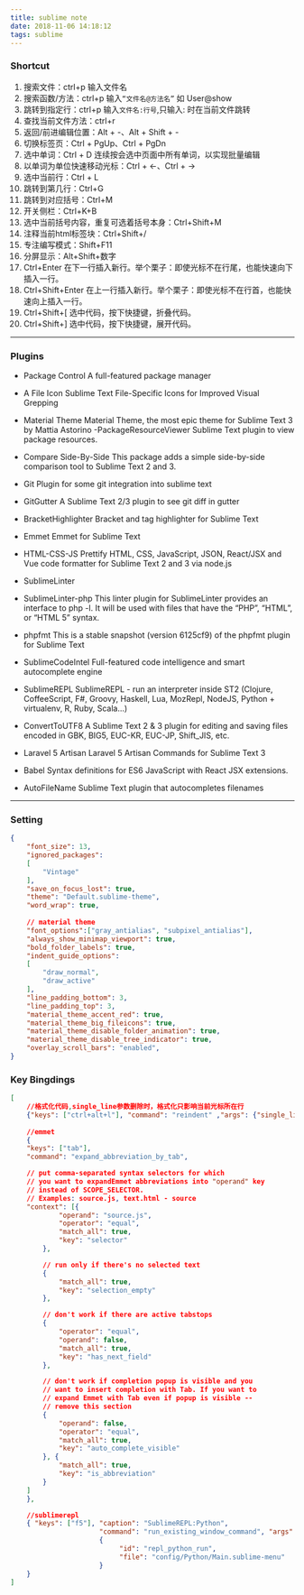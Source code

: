 ```yaml
---
title: sublime note
date: 2018-11-06 14:18:12
tags: sublime
---
```

### Shortcut
1. 搜索文件：ctrl+p 输入文件名
2. 搜索函数/方法：ctrl+p 输入`“文件名@方法名”` 如 User@show
3. 跳转到指定行：ctrl+p 输入`文件名:行号`,只输入: 时在当前文件跳转
4. 查找当前文件方法：ctrl+r
5. 返回/前进编辑位置：Alt + -、Alt + Shift + -
6. 切换标签页：Ctrl + PgUp、Ctrl + PgDn
7. 选中单词：Ctrl + D 连续按会选中页面中所有单词，以实现批量编辑
8. 以单词为单位快速移动光标：Ctrl + ←、Ctrl + →
9. 选中当前行：Ctrl + L
10. 跳转到第几行：Ctrl+G
11. 跳转到对应括号：Ctrl+M
12. 开关侧栏：Ctrl+K+B
13. 选中当前括号内容，重复可选着括号本身：Ctrl+Shift+M
14. 注释当前html标签块：Ctrl+Shift+/
15. 专注编写模式：Shift+F11
16. 分屏显示：Alt+Shift+数字
17. Ctrl+Enter 在下一行插入新行。举个栗子：即使光标不在行尾，也能快速向下插入一行。
18. Ctrl+Shift+Enter 在上一行插入新行。举个栗子：即使光标不在行首，也能快速向上插入一行。
19. Ctrl+Shift+[ 选中代码，按下快捷键，折叠代码。
20. Ctrl+Shift+] 选中代码，按下快捷键，展开代码。

---
### Plugins
- Package Control
A full-featured package manager

- A File Icon
Sublime Text File-Specific Icons for Improved Visual Grepping
- Material Theme
Material Theme, the most epic theme for Sublime Text 3 by Mattia Astorino
-Package​Resource​Viewer
Sublime Text plugin to view package resources.
- Compare Side-By-Side
This package adds a simple side-by-side comparison tool to Sublime Text 2 and 3.
- Git
Plugin for some git integration into sublime text
- GitGutter
A Sublime Text 2/3 plugin to see git diff in gutter

- BracketHighlighter
Bracket and tag highlighter for Sublime Text
- Emmet
Emmet for Sublime Text
- HTML-CSS-JS Prettify
HTML, CSS, JavaScript, JSON, React/JSX and Vue code formatter for Sublime Text 2 and 3 via node.js

- SublimeLinter
- SublimeLinter-php
This linter plugin for SublimeLinter provides an interface to php -l. It will be used with files that have the “PHP”, “HTML”, or “HTML 5” syntax.
- phpfmt
This is a stable snapshot (version 6125cf9) of the phpfmt plugin for Sublime Text

- SublimeCodeIntel
Full-featured code intelligence and smart autocomplete engine
- SublimeREPL
SublimeREPL - run an interpreter inside ST2 (Clojure, CoffeeScript, F#, Groovy, Haskell, Lua, MozRepl, NodeJS, Python + virtualenv, R, Ruby, Scala...)
- ConvertToUTF8
A Sublime Text 2 & 3 plugin for editing and saving files encoded in GBK, BIG5, EUC-KR, EUC-JP, Shift_JIS, etc.
- Laravel 5 Artisan
Laravel 5 Artisan Commands for Sublime Text 3
- Babel
Syntax definitions for ES6 JavaScript with React JSX extensions.
- Auto​File​Name
Sublime Text plugin that autocompletes filenames
---

### Setting
```json
{
	"font_size": 13,
	"ignored_packages":
	[
		"Vintage"
	],
    "save_on_focus_lost": true,
	"theme": "Default.sublime-theme",
	"word_wrap": true,
    
    // material theme
    "font_options":["gray_antialias", "subpixel_antialias"],
    "always_show_minimap_viewport": true,
    "bold_folder_labels": true,
    "indent_guide_options":
    [
        "draw_normal",
        "draw_active"
    ],
    "line_padding_bottom": 3,
    "line_padding_top": 3,
    "material_theme_accent_red": true,
    "material_theme_big_fileicons": true,
    "material_theme_disable_folder_animation": true,
    "material_theme_disable_tree_indicator": true,
    "overlay_scroll_bars": "enabled",
}

```

### Key Bingdings
```json
[
	//格式化代码,single_line参数删除时，格式化只影响当前光标所在行
	{"keys": ["ctrl+alt+l"], "command": "reindent" ,"args": {"single_line": false}},
    
	//emmet
	{
    "keys": ["tab"],
    "command": "expand_abbreviation_by_tab",

    // put comma-separated syntax selectors for which 
    // you want to expandEmmet abbreviations into "operand" key 
    // instead of SCOPE_SELECTOR.
    // Examples: source.js, text.html - source
    "context": [{
            "operand": "source.js",
            "operator": "equal",
            "match_all": true,
            "key": "selector"
        },

        // run only if there's no selected text
        {
            "match_all": true,
            "key": "selection_empty"
        },

        // don't work if there are active tabstops
        {
            "operator": "equal",
            "operand": false,
            "match_all": true,
            "key": "has_next_field"
        },

        // don't work if completion popup is visible and you
        // want to insert completion with Tab. If you want to
        // expand Emmet with Tab even if popup is visible -- 
        // remove this section
        {
            "operand": false,
            "operator": "equal",
            "match_all": true,
            "key": "auto_complete_visible"
        }, {
            "match_all": true,
            "key": "is_abbreviation"
        }
    ]
	},

    //sublimerepl
    { "keys": ["f5"], "caption": "SublimeREPL:Python", 
                      "command": "run_existing_window_command", "args":
                      {
                           "id": "repl_python_run",
                           "file": "config/Python/Main.sublime-menu"
                      } 
    }
]


```